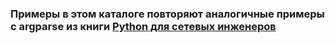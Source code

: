 ### Примеры в этом каталоге повторяют аналогичные примеры с argparse из книги [Python для сетевых инженеров](https://natenka.gitbooks.io/pyneng/content/book/12_useful_modules/argparse.html)

